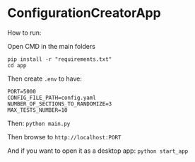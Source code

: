 # ConfigurationCreatorApp


How to run:

Open CMD in the main folders
```
pip install -r "requirements.txt"
cd app 
```

Then create ```.env``` to have:

```
PORT=5000
CONFIG_FILE_PATH=config.yaml
NUMBER_OF_SECTIONS_TO_RANDOMIZE=3
MAX_TESTS_NUMBER=10
```
Then:
```python main.py```

Then browse to ```http://localhost:PORT```

And if you want to open it as a desktop app:
```python start_app```
